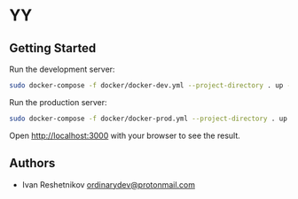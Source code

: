# YY

## Getting Started

Run the development server:

```bash
sudo docker-compose -f docker/docker-dev.yml --project-directory . up --build
```

Run the production server:

```bash
sudo docker-compose -f docker/docker-prod.yml --project-directory . up --build
```

Open [http://localhost:3000](localhost:3000) with your browser to see the result.

## Authors
- Ivan Reshetnikov <ordinarydev@protonmail.com>
